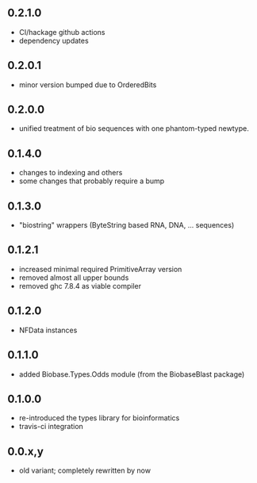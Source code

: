 0.2.1.0
-------

- CI/hackage github actions
- dependency updates

0.2.0.1
-------

- minor version bumped due to OrderedBits

0.2.0.0
-------

- unified treatment of bio sequences with one phantom-typed newtype.

0.1.4.0
-------

- changes to indexing and others
- some changes that probably require a bump

0.1.3.0
-------

- "biostring" wrappers (ByteString based RNA, DNA, ... sequences)

0.1.2.1
-------

- increased minimal required PrimitiveArray version
- removed almost all upper bounds
- removed ghc 7.8.4 as viable compiler

0.1.2.0
-------

- NFData instances

0.1.1.0
-------

- added Biobase.Types.Odds module (from the BiobaseBlast package)

0.1.0.0
-------

- re-introduced the types library for bioinformatics
- travis-ci integration

0.0.x,y
-------

- old variant; completely rewritten by now

